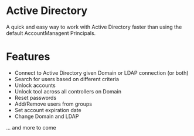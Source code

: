 # Active Directory
A quick and easy way to work with Active Directory faster than using the default AccountManagent Principals.

# Features
* Connect to Active Directory given Domain or LDAP connection (or both)
* Search for users based on different criteria
* Unlock accounts
* Unlock tool across all controllers on Domain
* Reset passwords
* Add/Remove users from groups
* Set account expiration date
* Change Domain and LDAP

... and more to come
